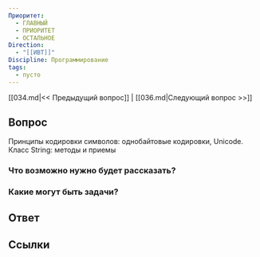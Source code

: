 ```yaml
---
Приоритет:
  - ГЛАВНЫЙ
  - ПРИОРИТЕТ
  - ОСТАЛЬНОЕ
Direction:
  - "[[ИВТ]]" 
Discipline: Программирование 
tags:
  - пусто
---
```

[[034.md|<< Предыдущий вопрос]] | [[036.md|Следующий вопрос >>]]
## Вопрос

Принципы кодировки символов: однобайтовые кодировки, Unicode. Класс String: методы и приемы

### Что возможно нужно будет рассказать?

### Какие могут быть задачи?

## Ответ

## Ссылки
